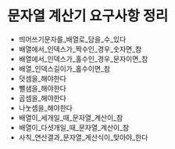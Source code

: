 # 문자열 계산기 요구사항 정리
 - 띄어쓰기문자를_배열로_담을_수_있다
 - 배열에서_인덱스가_짝수인_경우_숫자면_참
 - 배열에서_인덱스가_홀수인_경우_문자이면_참
 - 배열_인덱스길이가_홀수이면_참
 - 덧셈을_해야한다
 - 뺄샘을_해야한다
 - 곱셈을_해야한다
 - 나눗셈을_해야한다
 - 배열이_세개일_때_문자열_계산이_참
 - 배열이_다셧개일_때_문자열_계산이_참
 - 사칙_연산결과_문자열_계산식이_맞아야_한다